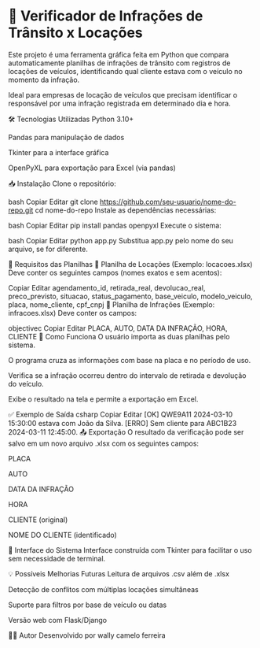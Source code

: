 # 🚗 Verificador de Infrações de Trânsito x Locações
Este projeto é uma ferramenta gráfica feita em Python que compara automaticamente planilhas de infrações de trânsito com registros de locações de veículos, identificando qual cliente estava com o veículo no momento da infração.

Ideal para empresas de locação de veículos que precisam identificar o responsável por uma infração registrada em determinado dia e hora.

🛠 Tecnologias Utilizadas
Python 3.10+

Pandas para manipulação de dados

Tkinter para a interface gráfica

OpenPyXL para exportação para Excel (via pandas)

📥 Instalação
Clone o repositório:

bash
Copiar
Editar
git clone https://github.com/seu-usuario/nome-do-repo.git
cd nome-do-repo
Instale as dependências necessárias:

bash
Copiar
Editar
pip install pandas openpyxl
Execute o sistema:

bash
Copiar
Editar
python app.py
Substitua app.py pelo nome do seu arquivo, se for diferente.

🧾 Requisitos das Planilhas
📄 Planilha de Locações (Exemplo: locacoes.xlsx)
Deve conter os seguintes campos (nomes exatos e sem acentos):

Copiar
Editar
agendamento_id, retirada_real, devolucao_real, preco_previsto,
situacao, status_pagamento, base_veiculo, modelo_veiculo,
placa, nome_cliente, cpf_cnpj
📄 Planilha de Infrações (Exemplo: infracoes.xlsx)
Deve conter os campos:

objectivec
Copiar
Editar
PLACA, AUTO, DATA DA INFRAÇÃO, HORA, CLIENTE
🧠 Como Funciona
O usuário importa as duas planilhas pelo sistema.

O programa cruza as informações com base na placa e no período de uso.

Verifica se a infração ocorreu dentro do intervalo de retirada e devolução do veículo.

Exibe o resultado na tela e permite a exportação em Excel.

✅ Exemplo de Saída
csharp
Copiar
Editar
[OK] QWE9A11 2024-03-10 15:30:00 estava com João da Silva.
[ERRO] Sem cliente para ABC1B23 2024-03-11 12:45:00.
📤 Exportação
O resultado da verificação pode ser salvo em um novo arquivo .xlsx com os seguintes campos:

PLACA

AUTO

DATA DA INFRAÇÃO

HORA

CLIENTE (original)

NOME DO CLIENTE (identificado)

📸 Interface do Sistema
Interface construída com Tkinter para facilitar o uso sem necessidade de terminal.

💡 Possíveis Melhorias Futuras
Leitura de arquivos .csv além de .xlsx

Detecção de conflitos com múltiplas locações simultâneas

Suporte para filtros por base de veículo ou datas

Versão web com Flask/Django

🧑‍💻 Autor
Desenvolvido por wally camelo ferreira  
